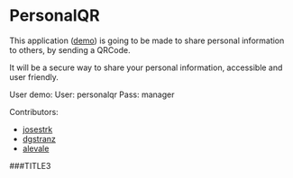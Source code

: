PersonalQR
==========

This application ([demo]()) is going to be made to share personal information to others, by sending a QRCode.

It will be a secure way to share your personal information, accessible and user friendly.

User demo:
User: personalqr
Pass: manager

Contributors:
* [josestrk](https://github.com/josestrk)
* [dgstranz](https://github.com/dgstranz)
* [alevale](https://github.com/alevale)

###TITLE3

